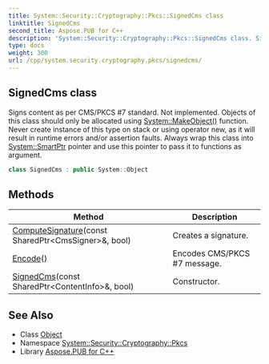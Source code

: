 ```yaml
---
title: System::Security::Cryptography::Pkcs::SignedCms class
linktitle: SignedCms
second_title: Aspose.PUB for C++
description: 'System::Security::Cryptography::Pkcs::SignedCms class. Signs content as per CMS/PKCS #7 standard. Not implemented. Objects of this class should only be allocated using System::MakeObject() function. Never create instance of this type on stack or using operator new, as it will result in runtime errors and/or assertion faults. Always wrap this class into System::SmartPtr pointer and use this pointer to pass it to functions as argument in C++.'
type: docs
weight: 300
url: /cpp/system.security.cryptography.pkcs/signedcms/
---
```

## SignedCms class


Signs content as per CMS/PKCS #7 standard. Not implemented. Objects of this class should only be allocated using [System::MakeObject()](../../system/makeobject/) function. Never create instance of this type on stack or using operator new, as it will result in runtime errors and/or assertion faults. Always wrap this class into [System::SmartPtr](../../system/smartptr/) pointer and use this pointer to pass it to functions as argument.

```cpp
class SignedCms : public System::Object
```

## Methods

| Method | Description |
| --- | --- |
| [ComputeSignature](./computesignature/)(const SharedPtr\<CmsSigner\>\&, bool) | Creates a signature. |
| [Encode](./encode/)() | Encodes CMS/PKCS #7 message. |
| [SignedCms](./signedcms/)(const SharedPtr\<ContentInfo\>\&, bool) | Constructor. |
## See Also

* Class [Object](../../system/object/)
* Namespace [System::Security::Cryptography::Pkcs](../)
* Library [Aspose.PUB for C++](../../)
